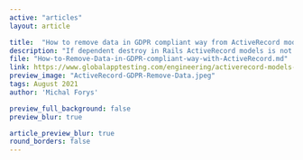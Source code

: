 ```yaml
---
active: "articles"
layout: article

title:  "How to remove data in GDPR compliant way from ActiveRecord models"
description: "If dependent destroy in Rails ActiveRecord models is not working out for you, but you still need to ensure GDPR compliance and actually remove the data."
file: "How-to-Remove-Data-in-GDPR-compliant-way-with-ActiveRecord.md"
link: https://www.globalapptesting.com/engineering/activerecord-models-how-to-remove-data-in-gdpr-compliant-way
preview_image: "ActiveRecord-GDPR-Remove-Data.jpeg"
tags: August 2021
author: 'Michal Forys'

preview_full_background: false
preview_blur: true

article_preview_blur: true
round_borders: false
---
```


